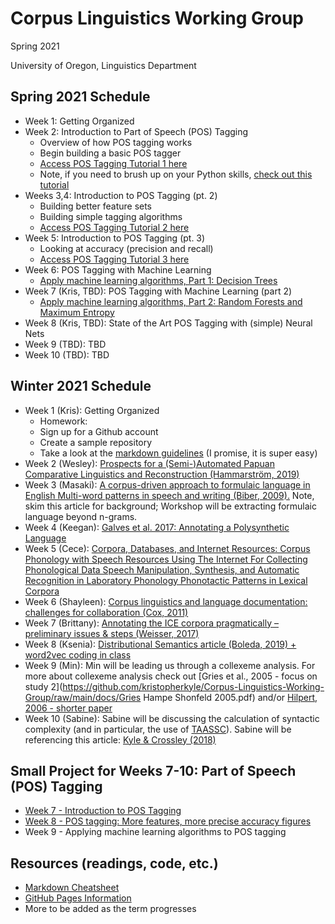 # Corpus Linguistics Working Group
Spring 2021

University of Oregon, Linguistics Department

## Spring 2021 Schedule
- Week 1: Getting Organized
- Week 2: Introduction to Part of Speech (POS) Tagging
	- Overview of how POS tagging works
	- Begin building a basic POS tagger
	- [Access POS Tagging Tutorial 1 here](pos_tagging_1.md)
	- Note, if you need to brush up on your Python skills, [check out this tutorial](https://kristopherkyle.github.io/corpus-analysis-python/py_index.html)
- Weeks 3,4: Introduction to POS Tagging (pt. 2)
	- Building better feature sets
	- Building simple tagging algorithms
	- [Access POS Tagging Tutorial 2 here](pos_tagging_2.md)
- Week 5: Introduction to POS Tagging (pt. 3)
	- Looking at accuracy (precision and recall)
	- [Access POS Tagging Tutorial 3 here](pos_tagging_3.md)
- Week 6: POS Tagging with Machine Learning
	- [Apply machine learning algorithms, Part 1: Decision Trees](pos_tagging_4.md)
- Week 7 (Kris, TBD): POS Tagging with Machine Learning (part 2)
	- [Apply machine learning algorithms, Part 2: Random Forests and Maximum Entropy](pos_tagging_5.md)
- Week 8 (Kris, TBD): State of the Art POS Tagging with (simple) Neural Nets
- Week 9 (TBD): TBD
- Week 10 (TBD): TBD





## Winter 2021 Schedule
- Week 1 (Kris): Getting Organized
	- Homework:
	- Sign up for a Github account
	- Create a sample repository
	- Take a look at the [markdown guidelines](https://www.markdownguide.org/getting-started/) (I promise, it is super easy)
- Week 2 (Wesley): [Prospects for a (Semi-)Automated Papuan Comparative Linguistics and Reconstruction (Hammarström, 2019)](https://github.com/kristopherkyle/Corpus-Linguistics-Working-Group/raw/main/docs/Hammarstr%C3%B6m_2019.pdf)
- Week 3 (Masaki): [A corpus-driven approach to formulaic language in English
Multi-word patterns in speech and writing (Biber, 2009).](https://www.jbe-platform.com/content/journals/10.1075/ijcl.14.3.08bib) Note, skim this article for background; Workshop will be extracting formulaic language beyond n-grams.
- Week 4 (Keegan): [Galves et al. 2017: Annotating a Polysynthetic Language](https://github.com/kristopherkyle/Corpus-Linguistics-Working-Group/raw/main/docs/Galves_et_al_2017.pdf)
- Week 5 (Cece): [Corpora, Databases, and Internet Resources: Corpus Phonology with Speech Resources Using The Internet For Collecting Phonological Data Speech Manipulation, Synthesis, and Automatic Recognition in Laboratory Phonology Phonotactic Patterns in Lexical Corpora](https://github.com/kristopherkyle/Corpus-Linguistics-Working-Group/raw/main/docs/ColeHasegawa-Johnson_Handbook_Laboratory_Phonology_Ch19.pdf)
- Week 6 (Shayleen): [Corpus linguistics and language documentation: challenges for collaboration (Cox, 2011)](https://github.com/kristopherkyle/Corpus-Linguistics-Working-Group/raw/main/docs/Cox_2011.pdf)
- Week 7 (Brittany): [Annotating the ICE corpora pragmatically –
preliminary issues & steps (Weisser, 2017)](https://github.com/kristopherkyle/Corpus-Linguistics-Working-Group/raw/main/docs/ICE_corpus_pragmatics.pdf)
- Week 8 (Ksenia): [Distributional Semantics article (Boleda, 2019) + word2vec coding in class](https://github.com/kristopherkyle/Corpus-Linguistics-Working-Group/raw/main/docs/Boleda_2019_word2vec.pdf)
- Week 9 (Min): Min will be leading us through a collexeme analysis. For more about collexeme analysis check out [Gries et al., 2005 - focus on study 2](https://github.com/kristopherkyle/Corpus-Linguistics-Working-Group/raw/main/docs/Gries Hampe Shonfeld 2005.pdf) and/or [Hilpert, 2006 - shorter paper](https://github.com/kristopherkyle/Corpus-Linguistics-Working-Group/raw/main/docs/Hilpert_2006_DCCA.pdf)
- Week 10 (Sabine): Sabine will be discussing the calculation of syntactic complexity (and in particular, the use of [TAASSC](https://www.linguisticanalysistools.org/taassc.html)). Sabine will be referencing this article: [Kyle & Crossley (2018)](https://github.com/kristopherkyle/Corpus-Linguistics-Working-Group/raw/main/docs/Kyle_Crossley_2018_CX.pdf)

## Small Project for Weeks 7-10: Part of Speech (POS) Tagging
- [Week 7 - Introduction to POS Tagging](pos_tagging_1.md)
- [Week 8 - POS tagging: More features, more precise accuracy figures](pos_tagging_2.md)
- Week 9 - Applying machine learning algorithms to POS tagging

## Resources (readings, code, etc.)
- [Markdown Cheatsheet](https://www.markdownguide.org/cheat-sheet/)
- [GitHub Pages Information](https://pages.github.com/)
- More to be added as the term progresses
